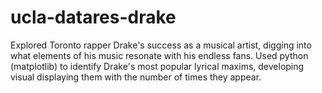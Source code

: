 # ucla-datares-drake

Explored Toronto rapper Drake's success as a musical artist, digging into what elements of his music resonate with his endless fans. Used python (matplotlib) to identify Drake's most popular lyrical maxims, developing visual displaying them with the number of times they appear.
